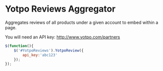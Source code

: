 Yotpo Reviews Aggregator
========================

Aggregates reviews of all products under a given account to embed within a page. 

You will need an API key: http://www.yotpo.com/partners

```javascript
$(function(){
    $('#YotpoReviews').YotpoReview({
        api_key:'abc123'
    });
});
```